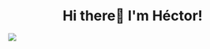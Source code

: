 <div align="center">
  <h1 align="center"> Hi there👋 I'm Héctor! </h1>
</div>
<img src="https://imgur.com/a/bVTLpG2">
<!--
**hartisca/hartisca** is a ✨ _special_ ✨ repository because its `README.md` (this file) appears on your GitHub profile.

Here are some ideas to get you started:

- 🔭 I’m currently working on ...
- 🌱 I’m currently learning ...
- 👯 I’m looking to collaborate on ...
- 🤔 I’m looking for help with ...
- 💬 Ask me about ...
- 📫 How to reach me: ...
- 😄 Pronouns: ...
- ⚡ Fun fact: ...
-->
